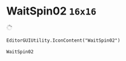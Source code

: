 # WaitSpin02 `16x16`
<img src="/img/WaitSpin02.png" width=16 height=16>

``` CSharp
EditorGUIUtility.IconContent("WaitSpin02")
```
```
WaitSpin02
```
